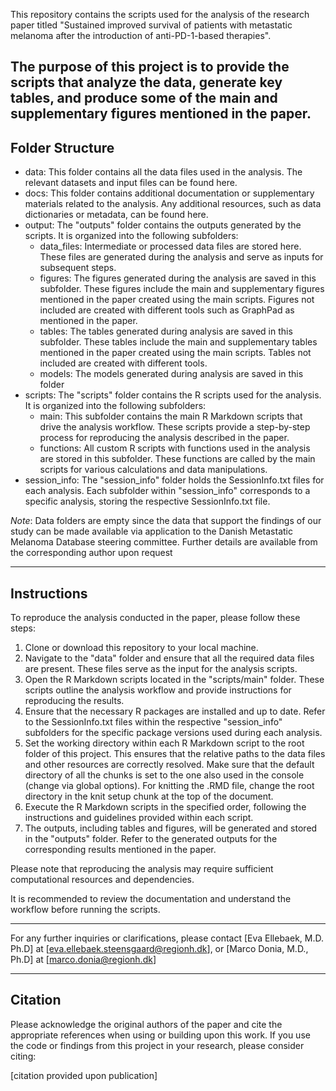 This repository contains the scripts used for the analysis of the research paper titled "Sustained improved survival of patients with metastatic melanoma after the introduction of anti-PD-1-based therapies". 

The purpose of this project is to provide the scripts that analyze the data, generate key tables, and produce some of the main and supplementary figures mentioned in the paper.
---

## **Folder Structure** ##

* data: This folder contains all the data files used in the analysis. The relevant datasets and input files can be found here.
* docs: This folder contains additional documentation or supplementary materials related to the analysis. Any additional resources, such as data dictionaries or metadata, can be found here.
* output: The "outputs" folder contains the outputs generated by the scripts. It is organized into the following subfolders:
	* data_files: Intermediate or processed data files are stored here. These files are generated during the analysis and serve as inputs for subsequent steps.
	* figures: The figures generated during the analysis are saved in this subfolder. These figures include the main and supplementary figures mentioned in the paper created using the main scripts. Figures not included are created with different tools such as GraphPad as mentioned in the paper.
	* tables: The tables generated during analysis are saved in this subfolder. These tables include the main and supplementary tables mentioned in the paper created using the main scripts. Tables not included are created with different tools.
	* models: The models generated during analysis are saved in this folder
* scripts: The "scripts" folder contains the R scripts used for the analysis. It is organized into the following subfolders:
	* main: This subfolder contains the main R Markdown scripts that drive the analysis workflow. These scripts provide a step-by-step process for reproducing the analysis described in the paper.
	* functions: All custom R scripts with functions used in the analysis are stored in this subfolder. These functions are called by the main scripts for various calculations and data manipulations.
* session_info: The "session_info" folder holds the SessionInfo.txt files for each analysis. Each subfolder within "session_info" corresponds to a specific analysis, storing the respective SessionInfo.txt file.

*Note*: Data folders are empty since the data that support the findings of our study can be made available via application to the Danish Metastatic Melanoma Database steering committee. Further details are available from the corresponding author upon request

- - - -

## **Instructions** ##

To reproduce the analysis conducted in the paper, please follow these steps:
1.	Clone or download this repository to your local machine.
2.	Navigate to the "data" folder and ensure that all the required data files are present. These files serve as the input for the analysis scripts.
3.	Open the R Markdown scripts located in the "scripts/main" folder. These scripts outline the analysis workflow and provide instructions for reproducing the results.
4.	Ensure that the necessary R packages are installed and up to date. Refer to the SessionInfo.txt files within the respective "session_info" subfolders for the specific package versions used during each analysis.
5.	Set the working directory within each R Markdown script to the root folder of this project. This ensures that the relative paths to the data files and other resources are correctly resolved. Make sure that the default directory of all the chunks is set to the one also used in the console (change via global options). For knitting the .RMD file, change the root directory in the knit setup chunk at the top of the document.
6.	Execute the R Markdown scripts in the specified order, following the instructions and guidelines provided within each script.
7.	The outputs, including tables and figures, will be generated and stored in the "outputs" folder. Refer to the generated outputs for the corresponding results mentioned in the paper.

Please note that reproducing the analysis may require sufficient computational resources and dependencies. 

It is recommended to review the documentation and understand the workflow before running the scripts.

- - - -
For any further inquiries or clarifications, please contact [Eva Ellebaek, M.D. Ph.D] at [eva.ellebaek.steensgaard@regionh.dk], or [Marco Donia, M.D., Ph.D] at [marco.donia@regionh.dk]
- - - -

## **Citation**  ##
Please acknowledge the original authors of the paper and cite the appropriate references when using or building upon this work.
If you use the code or findings from this project in your research, please consider citing:

[citation provided upon publication]

